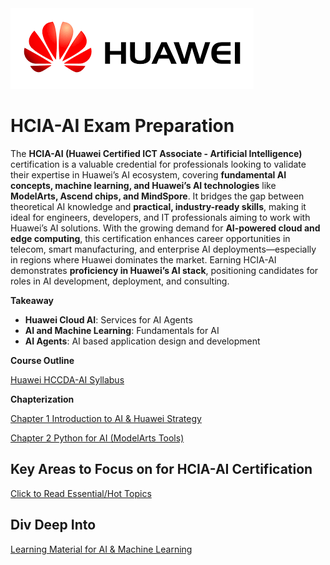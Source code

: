 <img src="download (1).png"/>

# HCIA-AI Exam Preparation

The **HCIA-AI (Huawei Certified ICT Associate - Artificial Intelligence)** certification is a valuable credential for professionals looking to validate their expertise in Huawei’s AI ecosystem, covering **fundamental AI concepts, machine learning, and Huawei’s AI technologies** like **ModelArts, Ascend chips, and MindSpore**. It bridges the gap between theoretical AI knowledge and **practical, industry-ready skills**, making it ideal for engineers, developers, and IT professionals aiming to work with Huawei’s AI solutions. With the growing demand for **AI-powered cloud and edge computing**, this certification enhances career opportunities in telecom, smart manufacturing, and enterprise AI deployments—especially in regions where Huawei dominates the market. Earning HCIA-AI demonstrates **proficiency in Huawei’s AI stack**, positioning candidates for roles in AI development, deployment, and consulting.  

**Takeaway**
- **Huawei Cloud AI**: Services for AI Agents
- **AI and Machine Learning**: Fundamentals for AI
- **AI Agents**: AI based application design and development

**Course Outline**

[Huawei HCCDA-AI Syllabus](Syllabus/Readme.md)

**Chapterization**

[Chapter 1 Introduction to AI & Huawei Strategy](Chapter_01/README.md)

[Chapter 2 Python for AI (ModelArts Tools)](Chapter_02/README.md)


## Key Areas to Focus on for HCIA-AI Certification

[Click to Read Essential/Hot Topics](HotTopics/Readme.md)


## Div Deep Into

[Learning Material for AI & Machine Learning](study_material/Readme.md)


